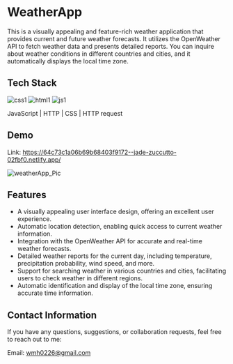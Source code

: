 # WeatherApp



This is a visually appealing and feature-rich weather application that provides current and future weather forecasts. It utilizes the OpenWeather API to fetch weather data and presents detailed reports. You can inquire about weather conditions in different countries and cities, and it automatically displays the local time zone.



## Tech Stack

![css1](https://github.com/Miu-Ha-Wong/WeatherApp/assets/140452700/43bb733c-8722-45ff-bfdf-30b7db29de91)
![html1](https://github.com/Miu-Ha-Wong/WeatherApp/assets/140452700/507c0e6a-4a64-4436-a499-de8cb107b60a)
![js1](https://github.com/Miu-Ha-Wong/WeatherApp/assets/140452700/828554d9-f1ed-4e9f-83ef-016f2568c69d)


JavaScript | HTTP | CSS | HTTP request



## Demo
Link: https://64c73c1a06b69b68403f9172--jade-zuccutto-02fbf0.netlify.app/

![weatherApp_Pic](https://github.com/Miu-Ha-Wong/WeatherApp/assets/140452700/65b2883f-780c-4289-a123-7f2b27b61c24)






## Features


- A visually appealing user interface design, offering an excellent user experience.
- Automatic location detection, enabling quick access to current weather information.
- Integration with the OpenWeather API for accurate and real-time weather forecasts.
- Detailed weather reports for the current day, including temperature, precipitation probability, wind speed, and more.
- Support for searching weather in various countries and cities, facilitating users to check weather in different regions.
- Automatic identification and display of the local time zone, ensuring accurate time information.




## Contact Information


If you have any questions, suggestions, or collaboration requests, feel free to reach out to me:

Email: wmh0226@gmail.com

